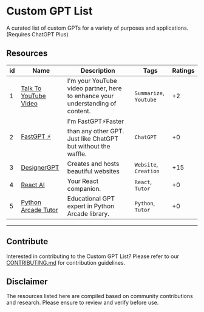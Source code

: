 # Custom GPT List

A curated list of custom GPTs for a variety of purposes and applications. (Requires ChatGPT Plus)

## Resources

|id| Name | Description | Tags | Ratings |
|--| ---- | ----------- | ---- | ------- |
|1| [Talk To YouTube Video](https://chat.openai.com/g/g-ynY1wMTRY-talk-to-youtube-video) | I'm your YouTube video partner, here to enhance your understanding of content. | `Summarize`, `Youtube`| +2 |
|2| [FastGPT ⚡](https://chat.openai.com/g/g-VnlKc5BQK-fastgpt) | I'm FastGPT⚡Faster than any other GPT. Just like ChatGPT but without the waffle. | `ChatGPT`| +0 |
|3| [DesignerGPT](https://chat.openai.com/g/g-2Eo3NxuS7-designergpt) | Creates and hosts beautiful websites |`Website`, `Creation`| +15 |
|4| [React AI](https://chat.openai.com/g/g-AVrfRPzod-react-ai) | Your React companion. |`React`, `Tutor`| +0 |
|5| [Python Arcade Tutor](https://chat.openai.com/g/g-INDKlxDEO-python-arcade-library-tutor) | Educational GPT expert in Python Arcade library. |`Python`, `Tutor`| +0 |
---


## Contribute

Interested in contributing to the Custom GPT List? Please refer to our [CONTRIBUTING.md](https://github.com/ResourceChest/.github/blob/main/CONTRIBUTING.md) for contribution guidelines.

## Disclaimer

The resources listed here are compiled based on community contributions and research. Please ensure to review and verify before use.